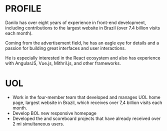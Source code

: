 



# PROFILE

Danilo has over eight years of experience in front-end development, including contributions to the largest website in Brazil (over 7.4 billion visits each month). 

Coming from the advertisement field, he has an eagle eye for details and a passion for building great interfaces and user interactions. 

He is especially interested in the React ecosystem and also has experience with AngularJS, Vue.js, Mithril.js, and other frameworks.



# UOL

* Work in the four-member team that developed and manages UOL home page, largest website in Brazil, which receives over 7,4 billion visits each month. 
* Develop BOL new responsive homepage
* Developed the
 and scoreboard projects that have already received over 2 mi simultaneous users. 